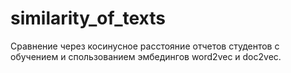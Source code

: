 # similarity_of_texts

Сравнение через косинусное расстояние отчетов студентов с обучением и спользованием эмбедингов word2vec и doc2vec.
